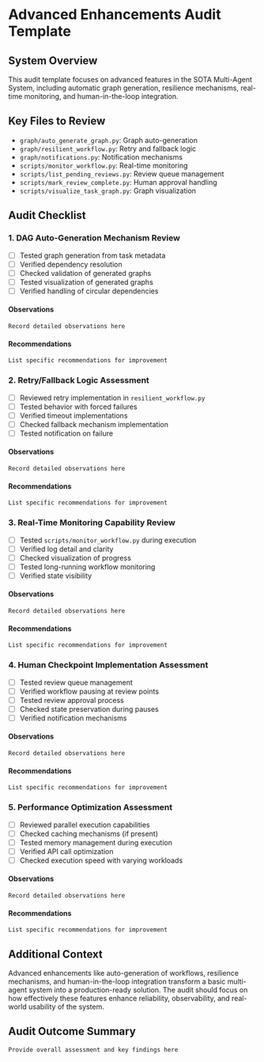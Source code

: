 # Advanced Enhancements Audit Template

## System Overview
This audit template focuses on advanced features in the SOTA Multi-Agent System, including automatic graph generation, resilience mechanisms, real-time monitoring, and human-in-the-loop integration.

## Key Files to Review
- `graph/auto_generate_graph.py`: Graph auto-generation
- `graph/resilient_workflow.py`: Retry and fallback logic
- `graph/notifications.py`: Notification mechanisms
- `scripts/monitor_workflow.py`: Real-time monitoring
- `scripts/list_pending_reviews.py`: Review queue management
- `scripts/mark_review_complete.py`: Human approval handling
- `scripts/visualize_task_graph.py`: Graph visualization

## Audit Checklist

### 1. DAG Auto-Generation Mechanism Review
- [ ] Tested graph generation from task metadata
- [ ] Verified dependency resolution
- [ ] Checked validation of generated graphs
- [ ] Tested visualization of generated graphs
- [ ] Verified handling of circular dependencies

#### Observations
```
Record detailed observations here
```

#### Recommendations
```
List specific recommendations for improvement
```

### 2. Retry/Fallback Logic Assessment
- [ ] Reviewed retry implementation in `resilient_workflow.py`
- [ ] Tested behavior with forced failures
- [ ] Verified timeout implementations
- [ ] Checked fallback mechanism implementation
- [ ] Tested notification on failure

#### Observations
```
Record detailed observations here
```

#### Recommendations
```
List specific recommendations for improvement
```

### 3. Real-Time Monitoring Capability Review
- [ ] Tested `scripts/monitor_workflow.py` during execution
- [ ] Verified log detail and clarity
- [ ] Checked visualization of progress
- [ ] Tested long-running workflow monitoring
- [ ] Verified state visibility

#### Observations
```
Record detailed observations here
```

#### Recommendations
```
List specific recommendations for improvement
```

### 4. Human Checkpoint Implementation Assessment
- [ ] Tested review queue management
- [ ] Verified workflow pausing at review points
- [ ] Tested review approval process
- [ ] Checked state preservation during pauses
- [ ] Verified notification mechanisms

#### Observations
```
Record detailed observations here
```

#### Recommendations
```
List specific recommendations for improvement
```

### 5. Performance Optimization Assessment
- [ ] Reviewed parallel execution capabilities
- [ ] Checked caching mechanisms (if present)
- [ ] Tested memory management during execution
- [ ] Verified API call optimization
- [ ] Checked execution speed with varying workloads

#### Observations
```
Record detailed observations here
```

#### Recommendations
```
List specific recommendations for improvement
```

## Additional Context
Advanced enhancements like auto-generation of workflows, resilience mechanisms, and human-in-the-loop integration transform a basic multi-agent system into a production-ready solution. The audit should focus on how effectively these features enhance reliability, observability, and real-world usability of the system.

## Audit Outcome Summary
```
Provide overall assessment and key findings here
```

